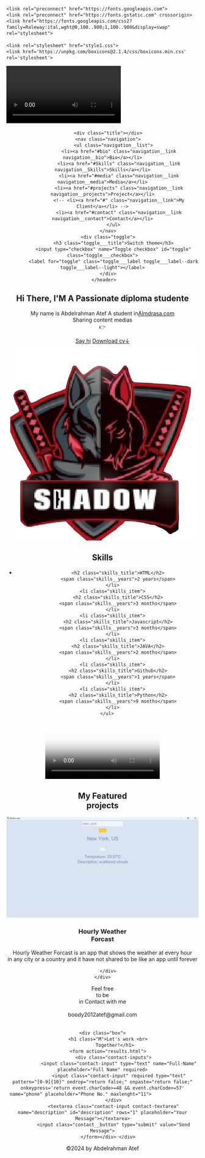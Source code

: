 <!DOCTYPE html>
<html lang="en">
<head>
    <meta charset="UTF-8">
    <meta name="viewport" content="width=device-width, initial-scale=1.0">
    <title>Abdelrahman Atef</title>

    <link rel="preconnect" href="https://fonts.googleapis.com">
    <link rel="preconnect" href="https://fonts.gstatic.com" crossorigin>
    <link href="https://fonts.googleapis.com/css2?family=Raleway:ital,wght@0,100..900;1,100..900&display=swap" rel="stylesheet">

    <link rel="stylesheet" href="style1.css">
    <link href='https://unpkg.com/boxicons@2.1.4/css/boxicons.min.css' rel='stylesheet'>
</head>
<body>
    <div class="container">
     <video class="video-loop" controls>
        <source src="./345.mp4" type="video/mp4">
   </video> 
        <header class="header">

       
        <div class="title"></div>
        <nav class="navigation">
            <ul class="navigation__list">
                <li><a href="#bio" class="navigation__link navigation__bio">Bio</a></li>
                <li><a href="#Skills" class="navigation__link navigation__Skills">Skills</a></li>
                <li><a href="#media" class="navigation__link navigation__media">Media</a></li>
                <li><a href="#projects" class="navigation__link navigation__projects">Project</a></li>
                <!-- <li><a href="#" class="navigation__link">My Client</a></li> -->
                <li><a href="#contact" class="navigation__link navigation__contact">Contact</a></li>
            </ul>
        </nav>
        <div class="toggle">
            <h3 class="toggle___title">Switch theme</h3>
            <input type="checkbox" name="Toggle checkbox" id="toggle" class="toggle___checkbox">
            <label for="toggle" class="toggle___label toggle___label--dark toggle___label--light"></label>
        </div>
     </header>
     
<section id="bio" class="bio section">
    <div class="bio__data">
    <h1 class="bio_heading">Hi There, I'M A Passionate diploma studente</h1> <p class="bio_objective">
    My name is <span class="bio_name">Abdelrahman Atef </span>A student in<a href="https://www.almdrasa.com/" class="bio_almdrasa">Almdrasa.com</a>  <br>Sharing content medias <br>👉
   <a href="https://www.facebook.com/abdelrahman.atef.9026/" target="_blank" class="facebook-btn">
        <i class='bx bxl-facebook'></i>
    </a>
    <a href="https://www.linkedin.com/in/abdelrahman-atef-boraei-71bb30314/" target="_blank" class="linkedin-btn">
        <i class='bx bxl-linkedin'></i>
    </a>
    <a href="https://github.com/doubleA125" target="_blank" class="github-btn">
    <i class='bx bxl-github' ></i></a>
    <i class='bx bxl-youtube'></i>
</p>
    <a href="#contact" class="bio__links say-hi-links">Say hi</a>
    <a href="./Abdelrahman Atef.docx.pdf" class="bio__links find-out-links">Download cv<span class="Arrow">↓</span></a>
    </div>
    <div class="bio__pic-content">
        <img class="pic" src="2.png" alt="image of Abdelrahman Atef logo">
    </div>
    </section> 
    <section id="Skills" class="Skills section section--with-bg">
            <h2 class="h2-heading">Skills</h2>
    <ul class="skills_list">
        <li class="skills_item">
           
            <h2 class="skills_title">HTML</h2>
            <span class="skills__years">2 years</span>
        </li>
        <li class="skills_item">
            <h2 class="skills_title">CSS</h2>
            <span class="skills__years">3 months</span>
        </li>
        <li class="skills_item">
            <h2 class="skills_title">Javascript</h2>
            <span class="skills__years">3 months</span>
        </li>
        <li class="skills_item">
            <h2 class="skills_title">JAVA</h2>
            <span class="skills__years">2 months</span>
        </li>
        <li class="skills_item">
            <h2 class="skills_title">Github</h2>
            <span class="skills__years">1 years</span>
        </li>
        <li class="skills_item">
            <h2 class="skills_title">Python</h2>
            <span class="skills__years">9 months</span>
        </li>
    </ul>
</section>

<section id="media" class="media section">
    <video class="media__video" poster="1234.png" controls>
    <source src="./1.mp4" type="video/mp4"></source>
</video>
</section>
 <section id="projects" class="projects section">
    <h2 class="h2-heading">My Featured <br>projects</h2>
    <div class="projects__main">
        <img class="p-img" src="3.png" alt="Hourly Weather Forcast">
        <div class="project-data">
            <h3 class="h3-heading">Hourly Weather <br>Forcast</h3>
            <p class="projects-description">
                Hourly Weather Forcast is an app that shows the weather at every hour <br>
                in any city or a country and it have not shared to be like an app until forever
            </p>
            
        </div>
    </div>
 </section>
 <p id="contact">
    <div class="Contact-container">
        <div class="box">
    <span class="m">Feel free <br> to be<br> in Contact with me</span><br> <br>
    <span class="gmail">boody2012atef@gmail.com</span><br> <br>
    <a href="https://web.telegram.org/a/#-1002004956843" target="_blank" class="btn telegram-btn">
    <i class='bx bxl-telegram'></i>
    </a>
    <a href="https://www.facebook.com/abdelrahman.atef.9026/" target="_blank" class="btn facebook-btn">
    <i class='bx bxl-facebook'></i>
    </a>
    <a href="https://www.linkedin.com/in/abdelrahman-atef-boraei-71bb30314/" target="_blank" class="btn linkedin-btn">
    <i class='bx bxl-linkedin'></i>
    </a>
    <a href="https://github.com/doubleA125" target="_blank" class="btn github-btn">
    <i class='bx bxl-github' ></i></a> </p></div>
    
 

    <div class="box">
        <h1 class="M">Let's work <br>
             Together!</h1>
        <form action="results.html">
            <div class="contact-inputs">
                <input class="contact-input" type="text" name="Full-Name" placeholder="Full Name" required>
                <input class="contact-input" required type="text" pattern="[0-9]{10}" ondrop="return false;" onpaste="return false;" onkeypress='return event.charCode>=48 && event.charCode<=57' name="phone" placeholder="Phone No." maxlenght="11">                
            </div>
            <textarea class="contact-input contact-textarea" name="description" id="description" rows="1" placeholder="Your Message"></textarea>
            <input class="contact__button" type="submit" value="Send Message">
        </form></div> </div>
 
</div> 
<footer class="copyright">&copy;2024 by Abdelrahman Atef</footer>
    </div>
    <footer></footer>
</body>
</html>

